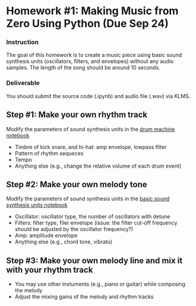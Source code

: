 # Homework #1: Making Music from Zero Using Python (Due Sep 24)

### Instruction
The goal of this homework is to create a music piece using basic sound synthesis units (oscillators, filters, and envelopes) without any audio samples. The length of the song should be around 10 seconds.  

### Deliverable 
You should submit the source code (.ipynb) and audio file (.wav) via KLMS.

## Step #1: Make your own rhythm track 
Modify the parameters of sound synthesis units in the <a href="https://github.com/juhannam/ctp431-2023/blob/main/python/03.%20Drum%20Machine.ipynb"> drum machine notebook </a>
- Timbre of kick snare, and hi-hat: amp envelope, lowpass filter
- Pattern of rhythm sequeces
- Tempo 
- Anything else (e.g., change the relative volume of each drum event) 

## Step #2: Make your own melody tone  
Modify the parameters of sound synthesis units in the <a href="https://github.com/juhannam/ctp431-2023/blob/main/python/02.%20Basic%20Sound%20Synthesis%20Units.ipynb"> basic sound synthesis units notebook </a>
- Oscillator: oscillator type, the number of oscillators with detune
- Filters: filter type, filer envelope (issue: the filter cut-off frequency should be adjusted by the oscillator frequency?)
- Amp: amplitude envelope
- Anything else (e.g., chord tone, vibrato)

## Step #3: Make your own melody line and mix it with your rhythm track  
- You may use other instuments (e.g., piano or guitar) while composing the melody 
- Adjust the mixing gains of the melody and rhythm tracks 
